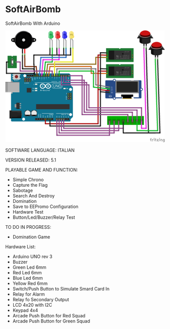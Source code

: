 # SoftAirBomb
SoftAirBomb With Arduino

![Connection](https://github.com/cranties/SoftAirBomb/blob/master/SoftAirBomb_bb.png)

SOFTWARE LANGUAGE: ITALIAN

VERSION RELEASED: 5.1

PLAYABLE GAME AND FUNCTION:
  * Simple Chrono
  * Capture the Flag
  * Sabotage
  * Search And Destroy
  * Domination
  * Save to EEPromo Configuration
  * Hardware Test
  * Button/Led/Buzzer/Relay Test

TO DO IN PROGRESS:
  * Domination Game

Hardware List:
  * Arduino UNO rev 3
  * Buzzer
  * Green Led 6mm
  * Red Led 6mm
  * Blue Led 6mm
  * Yellow Red 6mm
  * Switch/Push Button to Simulate Smard Card In
  * Relay for Alarm
  * Relay fo Secondary Output
  * LCD 4x20 with I2C
  * Keypad 4x4 
  * Arcade Push Button for Red Squad
  * Arcade Push Button for Green Squad
  
